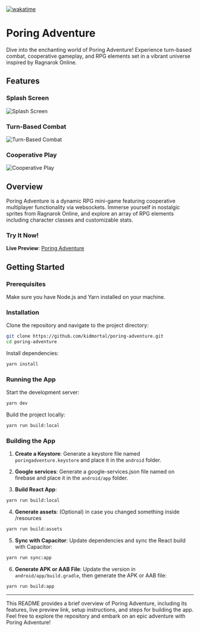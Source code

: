 [![wakatime](https://wakatime.com/badge/user/df445858-58a6-4172-a4be-3b67be4d426e/project/018e89e8-f099-4de1-af7a-ba0ee730144d.svg)](https://wakatime.com/badge/user/df445858-58a6-4172-a4be-3b67be4d426e/project/018e89e8-f099-4de1-af7a-ba0ee730144d)

# Poring Adventure

Dive into the enchanting world of Poring Adventure! Experience turn-based combat, cooperative gameplay, and RPG elements set in a vibrant universe inspired by Ragnarok Online.

## Features

### Splash Screen

![Splash Screen](https://github.com/kidmortal/poring-adventure/assets/18023467/28328c0b-eacd-4a00-bb0c-26a919fb0ffc)

### Turn-Based Combat

![Turn-Based Combat](https://github.com/kidmortal/poring-adventure/assets/18023467/f6e5e517-4daa-4e4c-8e4e-4e2b79aa4f11)

### Cooperative Play

![Cooperative Play](https://github.com/kidmortal/poring-adventure/assets/18023467/4506729e-4fd0-474b-bb8a-13f732fef1cc)

## Overview

Poring Adventure is a dynamic RPG mini-game featuring cooperative multiplayer functionality via websockets. Immerse yourself in nostalgic sprites from Ragnarok Online, and explore an array of RPG elements including character classes and customizable stats.

### Try It Now!

**Live Preview**: [Poring Adventure](https://poring-adventure.netlify.app)

## Getting Started

### Prerequisites

Make sure you have Node.js and Yarn installed on your machine.

### Installation

Clone the repository and navigate to the project directory:

```bash
git clone https://github.com/kidmortal/poring-adventure.git
cd poring-adventure
```

Install dependencies:

```bash
yarn install
```

### Running the App

Start the development server:

```bash
yarn dev
```

Build the project locally:

```bash
yarn run build:local
```

### Building the App

1. **Create a Keystore**: Generate a keystore file named `poringadventure.keystore` and place it in the `android` folder.

2. **Google services**: Generate a google-services.json file named on firebase and place it in the `android/app` folder.

3. **Build React App**:

```bash
yarn run build:local
```

4. **Generate assets**: (Optional) in case you changed something inside /resources

```bash
yarn run build:assets
```

5. **Sync with Capacitor**: Update dependencies and sync the React build with Capacitor:

```bash
yarn run sync:app
```

6. **Generate APK or AAB File**: Update the version in `android/app/build.gradle`, then generate the APK or AAB file:

```bash
yarn run build:app
```

---

This README provides a brief overview of Poring Adventure, including its features, live preview link, setup instructions, and steps for building the app. Feel free to explore the repository and embark on an epic adventure with Poring Adventure!

